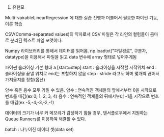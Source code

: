 1. 유현모

Multi-vairableLinearRegression 에 대한 실습 진행과 더불어서 필요한 파이썬 기능,        이론 학습 

CSV(Comma-separated values)의 약자로서 CSV 파일은 각 라인의 컬럼들이 콤마로 분리된 텍스트 파일 포맷이다.

Numpy 라이브러리를 통해서 데이터를 읽어옴.
np.loadtxt("파일경로", 구분자, datatype)을 이용해서 파일을 읽고 data 변수에 array 형태로 넣어주게됨

파이썬 슬라이싱
기본 형태 a [start:end:step]
start : 슬라이싱을 시작할 시작위치
end : 슬라이싱을 끝낼 위치로 end는 포함하지 않음
step : stride 라고도 하며 몇개씩 끊어서 가져올지를 정함(옵션)

양수 혹은 음수 모두 가질 수 있음.
양수 : 연속적인 객체들의 앞에서부터 0을 시작으로 번호를 매김(ex 0, 1, 2, 3, 4)
음수 : 연속적인 객체들의 뒤에서부터 -1을 시작으로 번호를 매김(ex -5,-4,-3,-2,-1)

데이터의 크기가 너무 커 메모리가 감당하기 힘들 경우, 텐서플로우에서 지원하는 Queue Runners를 이용하여 해결할 수 있다.

batch : 나누어진 데이터 셋(data set)
